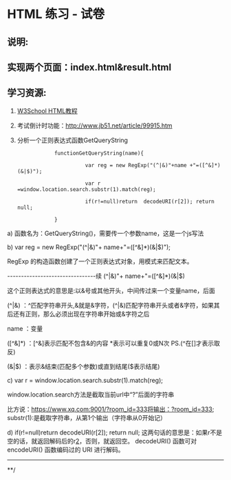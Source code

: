 # HTML 练习 - 试卷
## 说明:

## 实现两个页面：index.html&result.html

## 学习资源:

1. [W3School HTML教程](http://www.w3school.com.cn/html/index.asp)
2. 考试倒计时功能：http://www.jb51.net/article/99915.htm
3. 分析一个正则表达式函数GetQueryString

                   functionGetQueryString(name){

                             var reg = new RegExp("(^|&)"+name +"=([^&]*)(&|$)");

                             var r =window.location.search.substr(1).match(reg);

                             if(r!=null)return  decodeURI(r[2]); return null;

                   }

  a) 函数名为：GetQueryString()，需要传一个参数name，这是一个js写法

  b) var reg = new RegExp("(^|&)"+ name+"=([^&]*)(&|$)");

   RegExp 的构造函数创建了一个正则表达式对象，用模式来匹配文本。

--------------------------------续
(^|&)"+ name+"=([^&]*)(&|$)

这个正则表达式的意思是:以&号或其他开头，中间传过来一个变量name，后面

(^|&)   ：^匹配字符串开头,&就是&字符，(^|&)匹配字符串开头或者&字符，如果其后还有正则，那么必须出现在字符串开始或&字符之后

name   ：变量

([^&]*)  ：[^&]表示匹配不包含&的内容 *表示可以重复0或N次     PS.(^在[]才表示取反)

(&|$)   ：表示&结束(匹配多个参数)或直到结尾($表示结尾)

 c) var r = window.location.search.substr(1).match(reg);

window.location.search方法是截取当前url中“?”后面的字符串

比方说：https://www.xq.com:9001/?room_id=333将输出：?room_id=333;
substr(1):是截取字符串，从第1个输出（字符串从0开始记）



d) if(r!=null)return decodeURI(r[2]);
return null;
这两句话的意思是：如果r不是空的话，就返回解码后的r[2](room_id=333,就返回333)，否则，就返回空。
decodeURI() 函数可对 encodeURI() 函数编码过的 URI 进行解码。



---------------------------------------------------------------------------------------------------------
**/

